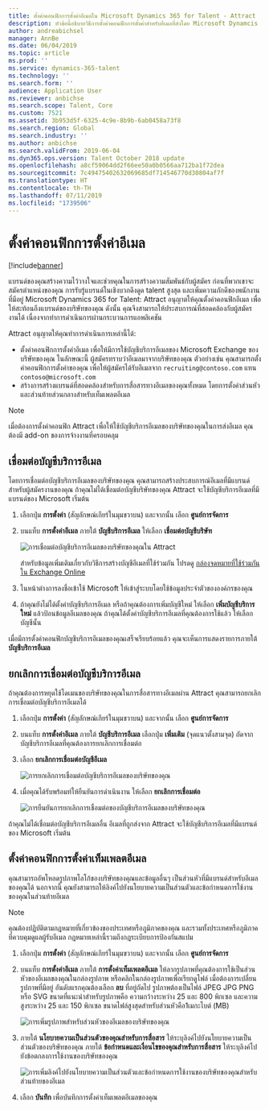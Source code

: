 ```yaml
---
title: ตั้งค่าคอนฟิกการตั้งค่าอีเมลใน Microsoft Dynamics 365 for Talent - Attract
description: หัวข้อนี้อธิบายวิธีการตั้งค่าคอนฟิกการตั้งค่าสำหรับอีเมลที่ส่งโดย Microsoft Dynamcis 365 for Talent - Attract
author: andreabichsel
manager: AnnBe
ms.date: 06/04/2019
ms.topic: article
ms.prod: ''
ms.service: dynamics-365-talent
ms.technology: ''
ms.search.form: ''
audience: Application User
ms.reviewer: anbichse
ms.search.scope: Talent, Core
ms.custom: 7521
ms.assetid: 3b953d5f-6325-4c9e-8b9b-6ab0458a73f8
ms.search.region: Global
ms.search.industry: ''
ms.author: anbichse
ms.search.validFrom: 2019-06-04
ms.dyn365.ops.version: Talent October 2018 update
ms.openlocfilehash: a8cf59064dd2f66ee50a0b0566aa712ba1f72dea
ms.sourcegitcommit: 7c49475402632069685df714546770d30804af7f
ms.translationtype: HT
ms.contentlocale: th-TH
ms.lasthandoff: 07/11/2019
ms.locfileid: "1739506"
---
```

# <a name="configure-email-settings"></a>ตั้งค่าคอนฟิกการตั้งค่าอีเมล

[!include[banner](../includes/banner.md)]

แบรนด์ของคุณสร้างความไว้วางใจและช่วยคุณในการสร้างความสัมพันธ์กับผู้สมัคร ก่อนที่พวกเขาจะสมัครตำแหน่งของคุณ การรับรู้แบรนด์ในเชิงบวกดึงดูด talent สูงสุด และเพิ่มความภักดีของพนักงานที่มีอยู่ Microsoft Dynamics 365 for Talent: Attract อนุญาตให้คุณตั้งค่าคอนฟิกอีเมล เพื่อให้สะท้อนถึงแบรนด์ของบริษัทของคุณ ดังนั้น คุณจึงสามารถให้ประสบการณ์ที่สอดคล้องกับผู้สมัครงานได้ เนื่องจากทำการดำเนินการผ่านกระบวนการแอพลิเคชัน

Attract อนุญาตให้คุณทำการดำเนินการเหล่านี้ได้:

- ตั้งค่าคอนฟิกการตั้งค่าอีเมล เพื่อให้มีการใช้บัญชีบริการอีเมลของ Microsoft Exchange ของบริษัทของคุณ ในลักษณะนี้ ผู้สมัครทราบว่าอีเมลมาจากบริษัทของคุณ ตัวอย่างเช่น คุณสามารถตั้งค่าคอนฟิกการตั้งค่าของคุณ เพื่อให้ผู้สมัครได้รับอีเมลจาก `recruiting@contoso.com` แทน `contoso@microsoft.com`
- สร้างการสร้างแบรนด์ที่สอดคล้องสำหรับการสื่อสารทางอีเมลของคุณทั้งหมด โดยการตั้งค่าส่วนหัวและส่วนท้ายส่วนกลางสำหรับเท็มเพลตอีเมล 

> [!NOTE]
> เมื่อต้องการตั้งค่าคอนฟิก Attract เพื่อให้ใช้บัญชีบริการอีเมลของบริษัทของคุณในการส่งอีเมล คุณต้องมี add-on ของการจ้างงานที่ครอบคลุม

## <a name="connect-an-email-service-account"></a>เชื่อมต่อบัญชีบริการอีเมล

โดยการเชื่อมต่อบัญชีบริการอีเมลของบริษัทของคุณ คุณสามารถสร้างประสบการณ์อีเมลที่มีแบรนด์สำหรับผู้สมัครงานของคุณ ถ้าคุณไม่ได้เชื่อมต่อบัญชีบริษัทของคุณ Attract จะใช้บัญชีบริการอีเมลที่มีแบรนด์ของ Microsoft เริ่มต้น

1. เลือกปุ่ม **การตั้งค่า** (สัญลักษณ์เกียร์ในมุมขวาบน) และจากนั้น เลือก **ศูนย์การจัดการ**
2. บนแท็บ **การตั้งค่าอีเมล** ภายใต้ **บัญชีบริการอีเมล** ให้เลือก **เชื่อมต่อบัญชีบริษัท**

    ![การเชื่อมต่อบัญชีบริการอีเมลของบริษัทของคุณใน Attract](./media/attract-admin-email-service-accounts.png)

    สำหรับข้อมูลเพิ่มเติมเกี่ยวกับวิธีการสร้างบัญชีอีเมลที่ใช้ร่วมกัน โปรดดู [กล่องจดหมายที่ใช้ร่วมกันใน Exchange Online](https://docs.microsoft.com/exchange/collaboration-exo/shared-mailboxes)

3. ในหน้าต่างการลงชื่อเข้าใช้ Microsoft ให้เข้าสู่ระบบโดยใช้ข้อมูลประจำตัวขององค์กรของคุณ
4. ถ้าคุณยังไม่ได้ตั้งค่าบัญชีบริการอีเมล หรือถ้าคุณต้องการเพิ่มบัญชีใหม่ ให้เลือก **เพิ่มบัญชีบริการใหม่** แล้วป้อนข้อมูลอีเมลของคุณ ถ้าคุณได้ตั้งค่าบัญชีบริการอีเมลที่คุณต้องการใช้แล้ว ให้เลือกบัญชีนั้น

เมื่อมีการตั้งค่าคอนฟิกบัญชีบริการอีเมลของคุณเสร็จเรียบร้อยแล้ว คุณจะเห็นการแสดงรายการภายใต้ **บัญชีบริการอีเมล**

## <a name="disconnect-an-email-service-account"></a>ยกเลิกการเชื่อมต่อบัญชีบริการอีเมล

ถ้าคุณต้องการหยุดใช้โดเมนของบริษัทของคุณในการสื่อสารทางอีเมลผ่าน Attract คุณสามารถยกเลิกการเชื่อมต่อบัญชีบริการอีเมลได้

1. เลือกปุ่ม **การตั้งค่า** (สัญลักษณ์เกียร์ในมุมขวาบน) และจากนั้น เลือก **ศูนย์การจัดการ**
2. บนแท็บ **การตั้งค่าอีเมล** ภายใต้ **บัญชีบริการอีเมล** เลือกปุ่ม **เพิ่มเติม** (จุดแนวตั้งสามจุด) ถัดจากบัญชีบริการอีเมลที่คุณต้องการยกเลิกการเชื่อมต่อ
3. เลือก **ยกเลิกการเชื่อมต่อบัญชีอีเมล**

    ![การยกเลิกการเชื่อมต่อบัญชีบริการอีเมลของบริษัทของคุณ](./media/attract-admin-disconnect-email-account.png)

4. เมื่อคุณได้รับพร้อมท์ให้ยืนยันการดำเนินงาน ให้เลือก **ยกเลิกการเชื่อมต่อ**

    ![การยืนยันการยกเลิกการเชื่อมต่อของบัญชีบริการอีเมลของบริษัทของคุณ](./media/attract-admin-email-confirm-disconnect.png)

ถ้าคุณไม่ได้เชื่อมต่อบัญชีบริการอีเมลอื่น อีเมลที่ถูกส่งจาก Attract จะใช้บัญชีบริการอีเมลที่มีแบรนด์ของ Microsoft เริ่มต้น

## <a name="configure-email-template-settings"></a>ตั้งค่าคอนฟิกการตั้งค่าเท็มเพลตอีเมล

คุณสามารถอัพโหลดรูปภาพโลโก้ของบริษัทของคุณและข้อมูลอื่นๆ เป็นส่วนหัวที่มีแบรนด์สำหรับอีเมลของคุณได้ นอกจากนี้ คุณยังสามารถให้ลิงค์ไปยังนโยบายความเป็นส่วนตัวและข้อกำหนดการใช้งานของคุณในส่วนท้ายอีเมล

> [!NOTE]
> คุณต้องปฏิบัติตามกฎหมายที่เกี่ยวข้องของประเทศหรือภูมิภาคของคุณ และรวมทั้งประเทศหรือภูมิภาคที่ควบคุมดูแลผู้รับอีเมล กฎหมายเหล่านี้รวมถึงกฎระเบียบการป้องกันสแปม

1. เลือกปุ่ม **การตั้งค่า** (สัญลักษณ์เกียร์ในมุมขวาบน) และจากนั้น เลือก **ศูนย์การจัดการ**
2. บนแท็บ **การตั้งค่าอีเมล** ภายใต้ **การตั้งค่าเท็มเพลตอีเมล** ให้ลากรูปภาพที่คุณต้องการใช้เป็นส่วนหัวของอีเมลของคุณในกล่องรูปภาพ หรือคลิกในกล่องรูปภาพเพื่อเรียกดูไฟล์ เมื่อต้องการเปลี่ยนรูปภาพที่มีอยู่ อันดับแรกคุณต้องเลือก **ลบ** ที่อยู่ถัดไป รูปภาพต้องเป็นไฟล์ JPEG JPG PNG หรือ SVG ขนาดที่แนะนำสำหรับรูปภาพคือ ความกว้างระหว่าง 25 และ 800 พิกเซล และความสูงระหว่าง 25 และ 150 พิกเซล ขนาดไฟล์สูงสุดสำหรับส่วนหัวคือ1เมกะไบต์ (MB)

    ![การเพิ่มรูปภาพสำหรับส่วนหัวของอีเมลของบริษัทของคุณ](./media/attract-admin-email-header.png)

3. ภายใต้ **นโยบายความเป็นส่วนตัวของคุณสำหรับการสื่อสาร** ให้ระบุลิงค์ไปยังนโยบายความเป็นส่วนตัวของบริษัทของคุณ ภายใต้ **ข้อกำหนดและเงื่อนไขของคุณสำหรับการสื่อสาร** ให้ระบุลิงค์ไปยังข้อตกลงการใช้งานของบริษัทของคุณ

    ![การเพิ่มลิงค์ไปยังนโยบายความเป็นส่วนตัวและข้อกำหนดการใช้งานของบริษัทของคุณสำหรับส่วนท้ายของอีเมล](./media/attract-admin-email-footer.png)

4. เลือก **บันทึก** เพื่อบันทึกการตั้งค่าเท็มเพลตอีเมลของคุณ
